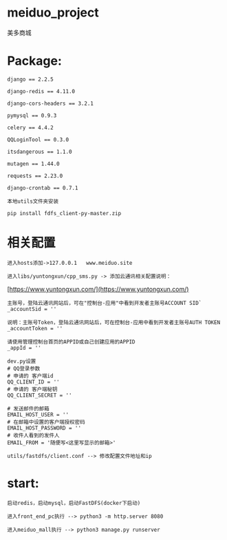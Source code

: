 # meiduo_project
美多商城


# Package:

`django == 2.2.5`

`django-redis == 4.11.0`

`django-cors-headers == 3.2.1`

`pymysql == 0.9.3`

`celery == 4.4.2 `

`QQLoginTool == 0.3.0 `

`itsdangerous == 1.1.0`

`mutagen == 1.44.0`

`requests == 2.23.0 `

`django-crontab == 0.7.1`

`本地utils文件夹安装`

`pip install fdfs_client-py-master.zip `

# 相关配置

`进入hosts添加->127.0.0.1	www.meiduo.site`

`进入libs/yuntongxun/cpp_sms.py -> 添加云通讯相关配置说明：`

[https://www.yuntongxun.com/](https://www.yuntongxun.com/)
````
主账号，登陆云通讯网站后，可在"控制台-应用"中看到开发者主账号ACCOUNT SID`
_accountSid = ''

说明：主账号Token，登陆云通讯网站后，可在控制台-应用中看到开发者主账号AUTH TOKEN
_accountToken = ''

请使用管理控制台首页的APPID或自己创建应用的APPID
_appId = ''
````
````
dev.py设置
# QQ登录参数
# 申请的 客户端id
QQ_CLIENT_ID = ''
# 申请的 客户端秘钥
QQ_CLIENT_SECRET = ''

# 发送邮件的邮箱
EMAIL_HOST_USER = ''
# 在邮箱中设置的客户端授权密码
EMAIL_HOST_PASSWORD = ''
# 收件人看到的发件人
EMAIL_FROM = '随便写<这里写显示的邮箱>'

utils/fastdfs/client.conf --> 修改配置文件地址和ip
````
# start:

`启动redis，启动mysql，启动FastDFS(docker下启动)`

`进入front_end_pc执行 --> python3 -m http.server 8080`

`进入meiduo_mall执行 --> python3 manage.py runserver`
